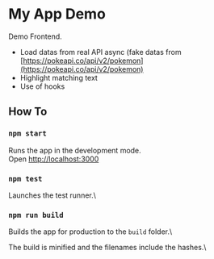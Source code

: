 # My App Demo

Demo Frontend.
- Load datas from real API async (fake datas from [https://pokeapi.co/api/v2/pokemon](https://pokeapi.co/api/v2/pokemon)
- Highlight matching text
- Use of hooks

## How To

### `npm start`

Runs the app in the development mode.\
Open [http://localhost:3000](http://localhost:3000)

### `npm test`

Launches the test runner.\

### `npm run build`

Builds the app for production to the `build` folder.\

The build is minified and the filenames include the hashes.\
